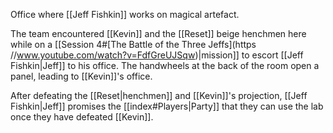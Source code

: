 Office where [[Jeff Fishkin]] works on magical artefact.

The team encountered [[Kevin]] and the [[Reset]] beige henchmen here while on a [[Session 4#[The Battle of the Three Jeffs](https //www.youtube.com/watch?v=FdfGreUJSqw)|mission]] to escort [[Jeff Fishkin|Jeff]] to his office. The handwheels at the back of the room open a panel, leading to [[Kevin]]'s office.

After defeating the [[Reset|henchmen]] and [[Kevin]]'s projection, [[Jeff Fishkin|Jeff]] promises the [[index#Players|Party]] that they can use the lab once they have defeated [[Kevin]].